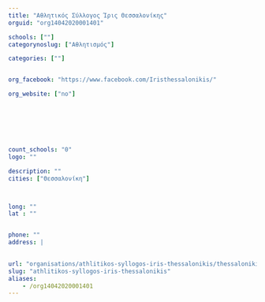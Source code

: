 ```yaml
---
title: "Αθλητικός Σύλλογος Ίρις Θεσσαλονίκης"
orguid: "org14042020001401"

schools: [""]
categorynoslug: ["Αθλητισμός"]

categories: [""]


org_facebook: "https://www.facebook.com/Iristhessalonikis/"

org_website: ["no"]







count_schools: "0"
logo: ""

description: ""
cities: ["Θεσσαλονίκη"]



long: ""
lat : ""


phone: ""
address: |
    

url: "organisations/athlitikos-syllogos-iris-thessalonikis/thessaloniki/"
slug: "athlitikos-syllogos-iris-thessalonikis"
aliases:
    - /org14042020001401
---
```



